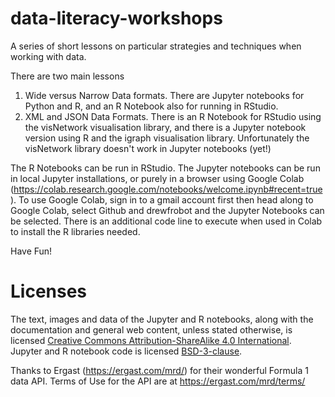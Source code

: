 # data-literacy-workshops
A series of short lessons on particular strategies and techniques when working with data.

There are two main lessons

1.  Wide versus Narrow Data formats. There are Jupyter notebooks for Python and R, and an R Notebook also for running in RStudio.
2.  XML and JSON Data Formats. There is an R Notebook for RStudio using the visNetwork visualisation library, and there is a Jupyter notebook version using R and the igraph visualisation library. Unfortunately the visNetwork library doesn't work in Jupyter notebooks (yet!)

The R Notebooks can be run in RStudio. The Jupyter notebooks can be run in local Jupyter installations, or purely in a browser using Google Colab (https://colab.research.google.com/notebooks/welcome.ipynb#recent=true). To use Google Colab, sign in to a gmail account first then head along to Google Colab, select Github and drewfrobot and the Jupyter Notebooks can be selected. There is an additional code line to execute when used in Colab to install the R libraries needed.

Have Fun!

# Licenses
The text, images and data of the Jupyter and R notebooks, along with the documentation and general web content, unless stated otherwise, is licensed [Creative Commons Attribution-ShareAlike 4.0 International](https://creativecommons.org/licenses/by/4.0/). Jupyter and R notebook code is licensed [BSD-3-clause](https://github.com/drewfrobot/data-literacy-workshops/blob/master/LICENSE).

Thanks to Ergast (https://ergast.com/mrd/) for their wonderful Formula 1 data API. Terms of Use for the API are at https://ergast.com/mrd/terms/
